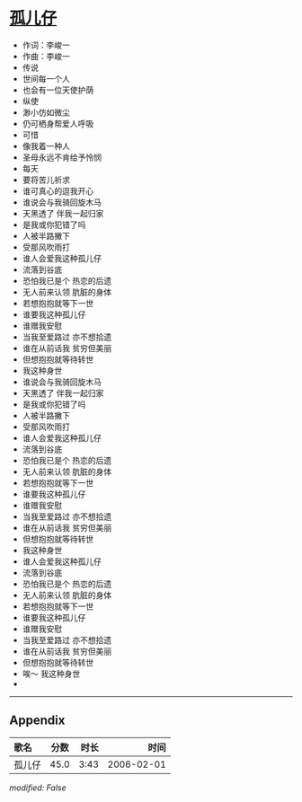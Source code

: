 # [孤儿仔](https://music.163.com/song?id=66095)

* 作词：李峻一
* 作曲：李峻一
* 传说
* 世间每一个人
* 也会有一位天使护荫
* 纵使
* 渺小仿如微尘
* 仍可栖身帮爱人呼吸
* 可惜
* 像我着一种人
* 圣母永远不肯给予怜悯
* 每天
* 要将苦儿祈求
* 谁可真心的逗我开心
* 谁说会与我骑回旋木马
* 天黑透了 伴我一起归家
* 是我或你犯错了吗
* 人被半路撇下
* 受那风吹雨打
* 谁人会爱我这种孤儿仔
* 流落到谷底
* 恐怕我已是个 热恋的后遗
* 无人前来认领 肮脏的身体
* 若想抱抱就等下一世
* 谁要我这种孤儿仔
* 谁赠我安慰
* 当我至爱路过 亦不想拾遗
* 谁在从前话我 贫穷但美丽
* 但想抱抱就等待转世
* 我这种身世
* 谁说会与我骑回旋木马
* 天黑透了 伴我一起归家
* 是我或你犯错了吗
* 人被半路撇下
* 受那风吹雨打
* 谁人会爱我这种孤儿仔
* 流落到谷底
* 恐怕我已是个 热恋的后遗
* 无人前来认领 肮脏的身体
* 若想抱抱就等下一世
* 谁要我这种孤儿仔
* 谁赠我安慰
* 当我至爱路过 亦不想拾遗
* 谁在从前话我 贫穷但美丽
* 但想抱抱就等待转世
* 我这种身世
* 谁人会爱我这种孤儿仔
* 流落到谷底
* 恐怕我已是个 热恋的后遗
* 无人前来认领 肮脏的身体
* 若想抱抱就等下一世
* 谁要我这种孤儿仔
* 谁赠我安慰
* 当我至爱路过 亦不想拾遗
* 谁在从前话我 贫穷但美丽
* 但想抱抱就等待转世
* 唉～ 我这种身世
* 


---

## Appendix

|歌名|分数|时长|时间|
|:---|:---:|---:|---:|
|孤儿仔|45.0|3:43|2006-02-01

*modified: False*